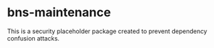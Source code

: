 # bns-maintenance

This is a security placeholder package created to prevent dependency confusion attacks.